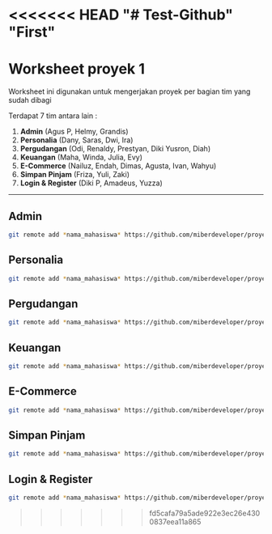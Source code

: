 <<<<<<< HEAD
"# Test-Github" 
"First"
=======
# Worksheet proyek 1
Worksheet ini digunakan untuk mengerjakan proyek per bagian tim yang sudah dibagi

Terdapat 7 tim antara lain : 
1. **Admin** (Agus P, Helmy, Grandis)
2. **Personalia** (Dany, Saras, Dwi, Ira)
3. **Pergudangan** (Odi, Renaldy, Prestyan, Diki Yusron, Diah)
4. **Keuangan** (Maha, Winda, Julia, Evy)
5. **E-Commerce** (Nailuz, Endah, Dimas, Agusta, Ivan, Wahyu)
6. **Simpan Pinjam** (Friza, Yuli, Zaki)
7. **Login & Register** (Diki P, Amadeus, Yuzza)

---
## Admin
```bash
git remote add *nama_mahasiswa* https://github.com/miberdeveloper/proyek-worksheet.git -b admin
```

## Personalia
```bash
git remote add *nama_mahasiswa* https://github.com/miberdeveloper/proyek-worksheet.git -b personalia
```

## Pergudangan
```bash
git remote add *nama_mahasiswa* https://github.com/miberdeveloper/proyek-worksheet.git -b pergudangan
```

## Keuangan
```bash
git remote add *nama_mahasiswa* https://github.com/miberdeveloper/proyek-worksheet.git -b keuangan
```

## E-Commerce
```bash
git remote add *nama_mahasiswa* https://github.com/miberdeveloper/proyek-worksheet.git -b e_commerce
```

## Simpan Pinjam
```bash
git remote add *nama_mahasiswa* https://github.com/miberdeveloper/proyek-worksheet.git -b simpan_pinjam
```

## Login & Register
```bash
git remote add *nama_mahasiswa* https://github.com/miberdeveloper/proyek-worksheet.git -b login_register
```

>>>>>>> fd5cafa79a5ade922e3ec26e4300837eea11a865
